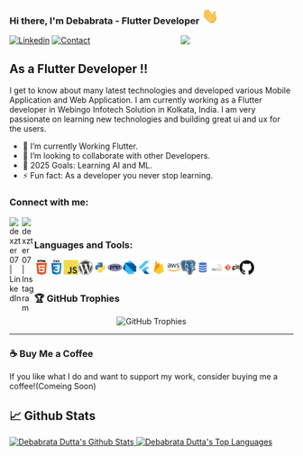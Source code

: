 ### Hi there, I'm Debabrata - Flutter Developer <img src="https://raw.githubusercontent.com/ABSphreak/ABSphreak/master/gifs/Hi.gif" width="30px">



<img align="right" src="https://github.com/rajput2107/rajput2107/blob/master/Assets/Developer.gif" width='200'/>

 [![Linkedin]([https://img.shields.io/badge/MY%20PROFILE-Linkedin-blue?style=for-the-badge&logo=linkedin)]([https://linkedin.com/in/dheeraj-sharma-5b3a5116a](https://www.linkedin.com/in/debabrata-dutta-b10b91316?utm_source=share&utm_campaign=share_via&utm_content=profile&utm_medium=android_app)](https://www.linkedin.com/in/debabrata-dutta-b10b91316?utm_source=share&utm_campaign=share_via&utm_content=profile&utm_medium=android_app)) 
 [![Contact](https://img.shields.io/badge/CONTACT-GMAIL-yellow?style=for-the-badge&logo=gmail&logoColor=white)](https://mailto:debebratadutta521@gmail.com)

## As a Flutter Developer !!
I get to know about many latest technologies and developed various Mobile Application and Web Application. I am currently working as a Flutter developer in Webingo Infotech Solution in Kolkata, India. I am very passionate on learning new technologies and building great ui and ux for the users.


- 🌱 I’m currently Working Flutter.
- 👯 I’m looking to collaborate with other Developers.
- 🥅 2025 Goals: Learning AI and ML.
- ⚡ Fun fact: As a developer you never stop learning.

### Connect with me:


[<img align="left" alt="dexzter07 | LinkedIn" width="22px" src="https://cdn.jsdelivr.net/npm/simple-icons@v3/icons/linkedin.svg" />][linkedin]
[<img align="left" alt="dexzter07 | Instagram" width="22px" src="https://cdn.jsdelivr.net/npm/simple-icons@v3/icons/instagram.svg"/>][instagram]

<br />

### Languages and Tools:


<img align="left" alt="HTML5" width="26px" src="https://raw.githubusercontent.com/github/explore/80688e429a7d4ef2fca1e82350fe8e3517d3494d/topics/html/html.png" />
<img align="left" alt="CSS3" width="26px" src="https://raw.githubusercontent.com/github/explore/80688e429a7d4ef2fca1e82350fe8e3517d3494d/topics/css/css.png" />
<img align="left" alt="JavaScript" width="26px" src="https://raw.githubusercontent.com/github/explore/80688e429a7d4ef2fca1e82350fe8e3517d3494d/topics/javascript/javascript.png" />
<img align="left" alt="JavaScript" width="26px" src="https://raw.githubusercontent.com/github/explore/80688e429a7d4ef2fca1e82350fe8e3517d3494d/topics/wordpress/wordpress.png" />
<img align="left" alt="Python" width="26px" src="https://raw.githubusercontent.com/github/explore/80688e429a7d4ef2fca1e82350fe8e3517d3494d/topics/python/python.png" />
<img align="left" alt="PHP" width="26px" src="https://raw.githubusercontent.com/github/explore/80688e429a7d4ef2fca1e82350fe8e3517d3494d/topics/php/php.png" />
<img align="left" alt="Dart" width="26px" src="https://raw.githubusercontent.com/github/explore/80688e429a7d4ef2fca1e82350fe8e3517d3494d/topics/dart/dart.png" />
<img align="left" alt="Flutter" width="26px" src="https://raw.githubusercontent.com/github/explore/80688e429a7d4ef2fca1e82350fe8e3517d3494d/topics/flutter/flutter.png" />
<img align="left" alt="Firebase" width="26px" src="https://raw.githubusercontent.com/github/explore/80688e429a7d4ef2fca1e82350fe8e3517d3494d/topics/firebase/firebase.png" />
<img align="left" alt="AWS" width="26px" src="https://raw.githubusercontent.com/github/explore/80688e429a7d4ef2fca1e82350fe8e3517d3494d/topics/aws/aws.png" />
<img align="left" alt="Postgresql" width="26px" src="https://raw.githubusercontent.com/github/explore/80688e429a7d4ef2fca1e82350fe8e3517d3494d/topics/postgresql/postgresql.png" />
<img align="left" alt="SQL" width="26px" src="https://raw.githubusercontent.com/github/explore/80688e429a7d4ef2fca1e82350fe8e3517d3494d/topics/sql/sql.png" />
<img align="left" alt="MySQL" width="26px" src="https://raw.githubusercontent.com/github/explore/80688e429a7d4ef2fca1e82350fe8e3517d3494d/topics/mysql/mysql.png" />
<img align="left" alt="Git" width="26px" src="https://raw.githubusercontent.com/github/explore/80688e429a7d4ef2fca1e82350fe8e3517d3494d/topics/git/git.png" />
<img align="left" alt="GitHub" width="26px" src="https://raw.githubusercontent.com/github/explore/78df643247d429f6cc873026c0622819ad797942/topics/github/github.png" />


<br />
<br />

### 🏆 GitHub Trophies

<p align="center">
  <img src="https://github-profile-trophy.vercel.app/?username=dexzter07&theme=radical&no-frame=true&margin-w=15" alt="GitHub Trophies" width="800px">
</p>

---

### ☕ Buy Me a Coffee

If you like what I do and want to support my work, consider buying me a coffee!(Comeing Soon)





## 📈 Github Stats
<a href="https://github.com/StarDustDivine7/StarDustDivine7 ">
 <img alt="Debabrata Dutta's Github Stats" src="https://github-readme-stats.vercel.app/api/?username=StarDustDivine7&show_icons=true&count_private=true&theme=react&hide_border=true&bg_color=1F222E&title_color=F85D7F&icon_color=F8D866" height="192px"/>
</a>

<a href="https://github.com/StarDustDivine7/StarDustDivine7 ">
 <img alt="Debabrata Dutta's Top Languages" src="https://github-readme-stats.vercel.app/api/top-langs/?username=StarDustDivine7&langs_count=8&layout=compact&theme=react&hide_border=true&bg_color=1F222E&title_color=F85D7F&icon_color=F8D866&hide=Jupyter%20Notebook" height="192px"/>
 </a>


[instagram]: [https://instagram.com/dexzter.codes](https://www.instagram.com/debabrata.stardust777?utm_source=qr&igsh=N3B6dnY5ejNmbDVz)
[linkedin]: https://linkedin.com/in/dheeraj-sharma-5b3a5116a](https://www.linkedin.com/in/debabrata-dutta-b10b91316?utm_source=share&utm_campaign=share_via&utm_content=profile&utm_medium=android_app)
